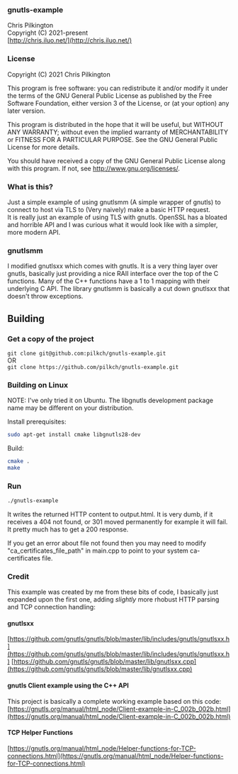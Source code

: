 ### gnutls-example  
 Chris Pilkington  
 Copyright (C) 2021-present  
 [http://chris.iluo.net/](http://chris.iluo.net/)

### License

Copyright (C) 2021  Chris Pilkington

This program is free software: you can redistribute it and/or modify
it under the terms of the GNU General Public License as published by
the Free Software Foundation, either version 3 of the License, or
(at your option) any later version.

This program is distributed in the hope that it will be useful,
but WITHOUT ANY WARRANTY; without even the implied warranty of
MERCHANTABILITY or FITNESS FOR A PARTICULAR PURPOSE.  See the
GNU General Public License for more details.

You should have received a copy of the GNU General Public License
along with this program.  If not, see <http://www.gnu.org/licenses/>.

### What is this?

Just a simple example of using gnutlsmm (A simple wrapper of gnutls) to connect to host via TLS to (Very naively) make a basic HTTP request.  
It is really just an example of using TLS with gnutls.  OpenSSL has a bloated and horrible API and I was curious what it would look like with a simpler, more modern API.

### gnutlsmm

I modified gnutlsxx which comes with gnutls.  It is a very thing layer over gnutls, basically just providing a nice RAII interface over the top of the C functions.  Many of the C++ functions have a 1 to 1 mapping with their underlying C API.  The library gnutlsmm is basically a cut down gnutlsxx that doesn't throw exceptions.

## Building

### Get a copy of the project

`git clone git@github.com:pilkch/gnutls-example.git`  
OR  
`git clone https://github.com/pilkch/gnutls-example.git`  

### Building on Linux

NOTE: I've only tried it on Ubuntu.  The libgnutls development package name may be different on your distribution.

Install prerequisites:
```bash
sudo apt-get install cmake libgnutls28-dev
```

Build:
```bash
cmake .
make
```

### Run

```bash
./gnutls-example
```

It writes the returned HTTP content to output.html.  It is very dumb, if it receives a 404 not found, or 301 moved permanently for example it will fail.  It pretty much has to get a 200 response.

If you get an error about file not found then you may need to modify "ca_certificates_file_path" in main.cpp to point to your system ca-certificates file.

### Credit

This example was created by me from these bits of code, I basically just expanded upon the first one, adding *slightly* more rhobust HTTP parsing and TCP connection handling:

#### gnutlsxx

[https://github.com/gnutls/gnutls/blob/master/lib/includes/gnutls/gnutlsxx.h](https://github.com/gnutls/gnutls/blob/master/lib/includes/gnutls/gnutlsxx.h)
[https://github.com/gnutls/gnutls/blob/master/lib/gnutlsxx.cpp](https://github.com/gnutls/gnutls/blob/master/lib/gnutlsxx.cpp)

#### gnutls Client example using the C++ API

This project is basically a complete working example based on this code:  
[https://gnutls.org/manual/html_node/Client-example-in-C_002b_002b.html](https://gnutls.org/manual/html_node/Client-example-in-C_002b_002b.html)

#### TCP Helper Functions

[https://gnutls.org/manual/html_node/Helper-functions-for-TCP-connections.html](https://gnutls.org/manual/html_node/Helper-functions-for-TCP-connections.html)
